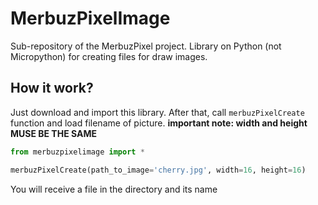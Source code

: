 # MerbuzPixelImage
Sub-repository of the MerbuzPixel project. Library on Python (not Micropython) for creating files for draw images.

## How it work?

Just download and import this library. After that, call `merbuzPixelCreate` function and load filename of picture. **important note: width and height MUSE BE THE SAME**

```python
from merbuzpixelimage import *

merbuzPixelCreate(path_to_image='cherry.jpg', width=16, height=16)
```

You will receive a file in the directory and its name
